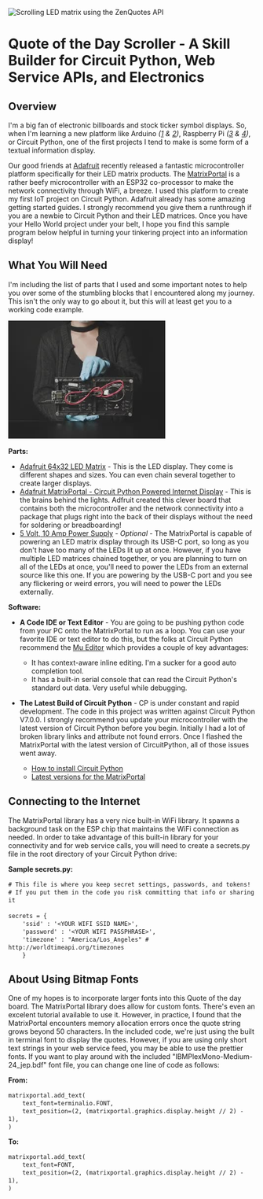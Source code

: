 ![Scrolling LED matrix using the ZenQuotes API](assets/ZenQuote-Scroller.gif)

# Quote of the Day Scroller - A Skill Builder for Circuit Python, Web Service APIs, and Electronics

## Overview

I'm a big fan of electronic billboards and stock ticker symbol displays. So, when I'm learning a new platform like Arduino *([1](https://github.com/seanosteen/IRC-Scrolling-Text-Bot) & [2](https://github.com/seanosteen/LED_SIGN_on_LOL_SHIELD_ANY_LENGTH))*, Raspberry Pi *([3](https://tinkeringrocks.com/2016/01/23/raspberry-pi-ntp-server-using-gps/) & [4](https://tinkeringrocks.com/2013/11/19/raspberry-pi-rs232-oauth/))*, or Circuit Python, one of the first projects I tend to make is some form of a textual information display.

Our good friends at [Adafruit](https://www.adafruit.com/product/4745) recently released a fantastic microcontroller platform specifically for their LED matrix products. The [MatrixPortal](https://www.adafruit.com/product/4745) is a rather beefy microcontroller with an ESP32 co-processor to make the network connectivity through WiFi, a breeze. I used this platform to create my first IoT project on Circuit Python. Adafruit already has some amazing getting started guides. I strongly recommend you give them a runthrough if you are a newbie to Circuit Python and their LED matrices. Once you have your Hello World project under your belt, I hope you find this sample program below helpful in turning your tinkering project into an information display!


## What You Will Need

I'm including the list of parts that I used and some important notes to help you over some of the stumbling blocks that I encountered along my journey. This isn't the only way to go about it, but this will at least get you to a working code example.

![LED MatrixPortal example](assets/MatrixPortal1.jpg)

**Parts:**

- [Adafruit 64x32 LED Matrix](https://www.adafruit.com/product/2277) - This is the LED display. They come is different shapes and sizes.  You can even chain several together to create larger displays.
- [Adafruit MatrixPortal - Circuit Python Powered Internet Display](https://www.adafruit.com/product/4745) - This is the brains behind the lights.  Adfruit created this clever board that contains both the microcontroller and the network connectivity into a package that plugs right into the back of their displays without the need for soldering or breadboarding!
- [5 Volt, 10 Amp Power Supply](https://www.amazon.com/gp/product/B0852HL336/ref=ppx_yo_dt_b_asin_title_o00_s00?ie=UTF8&psc=1) - *Optional* - The MatrixPortal is capable of powering an LED matrix display through its USB-C port, so long as you don't have too many of the LEDs lit up at once.  However, if you have multiple LED matrices chained together, or you are planning to turn on all of the LEDs at once, you'll need to power the LEDs from an external source like this one. If you are powering by the USB-C port and you see any flickering or weird errors, you will need to power the LEDs externally.

**Software:**

- **A Code IDE or Text Editor** - You are going to be pushing python code from your PC onto the MatrixPortal to run as a loop.  You can use your favorite IDE or text editor to do this, but the folks at Circuit Python recommend the [Mu Editor](https://codewith.mu/) which provides a couple of key advantages:
  - It has context-aware inline editing. I'm a sucker for a good auto completion tool.
  - It has a built-in serial console that can read the Circuit Python's standard out data. Very useful while debugging.

- **The Latest Build of Circuit Python** - CP is under constant and rapid development. The code in this project was written against Circuit Python V7.0.0. I strongly recommend you update your microcontroller with the latest version of Circuit Python before you begin.  Initially I had a lot of broken library links and attribute not found errors.  Once I flashed the MatrixPortal with the latest version of CircuitPython, all of those issues went away.
  - [How to install Circuit Python](https://learn.adafruit.com/matrix-portal-new-guide-scroller/install-circuitpython)
  - [Latest versions for the MatrixPortal](https://circuitpython.org/board/matrixportal_m4/)

## Connecting to the Internet

The MatrixPortal library has a very nice built-in WiFi library. It spawns a background task on the ESP chip that maintains the WiFi connection as needed. In order to take advantage of this built-in library for your connectivity and for web service calls, you will need to create a secrets.py file in the root directory of your Circuit Python drive:

**Sample secrets.py:**

```
# This file is where you keep secret settings, passwords, and tokens!
# If you put them in the code you risk committing that info or sharing it

secrets = {
    'ssid' : '<YOUR WIFI SSID NAME>',
    'password' : '<YOUR WIFI PASSPHRASE>',
    'timezone' : "America/Los_Angeles" # http://worldtimeapi.org/timezones
    }

```


## About Using Bitmap Fonts

One of my hopes is to incorporate larger fonts into this Quote of the day board. The MatrixPortal library does allow for custom fonts. There's even an excelent tutorial available to use it. However, in practice, I found that the MatrixPortal encounters memory allocation errors once the quote string grows beyond 50 characters.  In the included code, we're just using the built in terminal font to display the quotes. However, if you are using only short text strings in your web service feed, you may be able to use the prettier fonts. If you want to play around with the included "IBMPlexMono-Medium-24_jep.bdf" font file, you can change one line of code as follows:

**From:**
```
matrixportal.add_text(
    text_font=terminalio.FONT,
    text_position=(2, (matrixportal.graphics.display.height // 2) - 1),
)
```

**To:**
```
matrixportal.add_text(
    text_font=FONT,
    text_position=(2, (matrixportal.graphics.display.height // 2) - 1),
)
```
